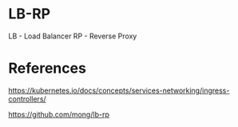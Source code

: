 # LB-RP 

LB - Load Balancer
RP - Reverse Proxy



# References

https://kubernetes.io/docs/concepts/services-networking/ingress-controllers/

https://github.com/mong/lb-rp
